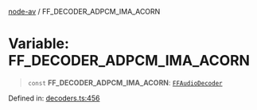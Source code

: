 [node-av](../globals.md) / FF\_DECODER\_ADPCM\_IMA\_ACORN

# Variable: FF\_DECODER\_ADPCM\_IMA\_ACORN

> `const` **FF\_DECODER\_ADPCM\_IMA\_ACORN**: [`FFAudioDecoder`](../type-aliases/FFAudioDecoder.md)

Defined in: [decoders.ts:456](https://github.com/seydx/av/blob/f8631fc881b394300b1479f511d55cf1c370a87f/src/constants/decoders.ts#L456)
